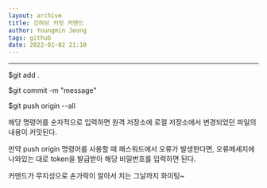 ```yaml
---
layout: archive
title: 깃허브 커밋 커맨드 
author: Youngmin Jeong
tags: github
date: 2022-01-02 21:10
---
```

-------------------------------

$git add .

$git commit -m "message"

$git push origin --all

해당 명령어를 순차적으로 입력하면 원격 저장소에 로컬 저장소에서 변경되었던 
파일의 내용이 커밋된다.

만약 push origin 명령어를 사용할 때 패스워드에서 오류가 발생한다면, 
오류메세지에 나와있는 대로 token을 발급받아 해당 비밀번호를 입력하면 된다.

커맨드가 무지성으로 손가락이 알아서 치는 그날까지 화이팅~

